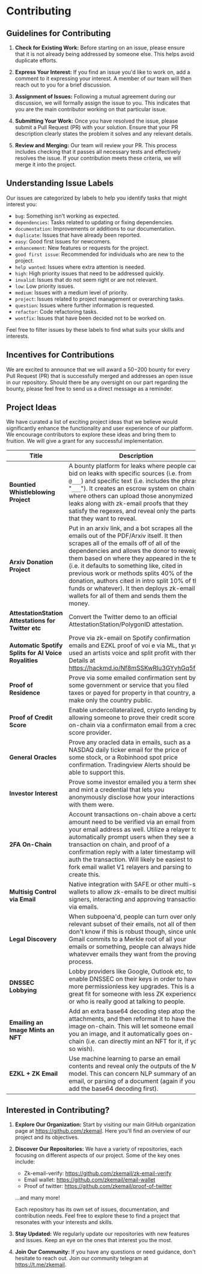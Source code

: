 # Contributing 

## Guidelines for Contributing 

1. **Check for Existing Work:** Before starting on an issue, please ensure that it is not already being addressed by someone else. This helps avoid duplicate efforts.

2. **Express Your Interest:** If you find an issue you'd like to work on, add a comment to it expressing your interest. A member of our team will then reach out to you for a brief discussion.

3. **Assignment of Issues:** Following a mutual agreement during our discussion, we will formally assign the issue to you. This indicates that you are the main contributor working on that particular issue.

4. **Submitting Your Work:** Once you have resolved the issue, please submit a Pull Request (PR) with your solution. Ensure that your PR description clearly states the problem it solves and any relevant details.

5. **Review and Merging:** Our team will review your PR. This process includes checking that it passes all necessary tests and effectively resolves the issue. If your contribution meets these criteria, we will merge it into the project.

## Understanding Issue Labels

Our issues are categorized by labels to help you identify tasks that might interest you:

- `bug`: Something isn't working as expected.
- `dependencies`: Tasks related to updating or fixing dependencies.
- `documentation`: Improvements or additions to our documentation.
- `duplicate`: Issues that have already been reported.
- `easy`: Good first issues for newcomers.
- `enhancement`: New features or requests for the project.
- `good first issue`: Recommended for individuals who are new to the project.
- `help wanted`: Issues where extra attention is needed.
- `high`: High priority issues that need to be addressed quickly.
- `invalid`: Issues that do not seem right or are not relevant.
- `low`: Low priority issues.
- `medium`: Issues with a medium level of priority.
- `project`: Issues related to project management or overarching tasks.
- `question`: Issues where further information is requested.
- `refactor`: Code refactoring tasks.
- `wontfix`: Issues that have been decided not to be worked on.

Feel free to filter issues by these labels to find what suits your skills and interests.

## Incentives for Contributions
We are excited to announce that we will award a $50-$200 bounty for every Pull Request (PR) that is successfully merged and addresses an open issue in our repository. Should there be any oversight on our part regarding the bounty, please feel free to send us a direct message as a reminder.

## Project Ideas
We have curated a list of exciting project ideas that we believe would significantly enhance the functionality and user experience of our platform. We encourage contributors to explore these ideas and bring them to fruition. We will give a grant for any successful implementation.


| Title | Description |
|-------|-------------|
| **Bountied Whistleblowing Project** | A bounty platform for leaks where people can bid on leaks with specific sources (i.e. from `@___`) and specific text (i.e. includes the phrase "`___`"). It creates an escrow system on chain where others can upload those anonymized leaks along with zk-email proofs that they satisfy the regexes, and reveal only the parts that they want to reveal. |
| **Arxiv Donation Project** | Put in an arxiv link, and a bot scrapes all the emails out of the PDF/Arxiv itself. It then scrapes all of the emails off of all of the dependencies and allows the donor to reweight them based on where they appeared in the text (i.e. it defaults to something like, cited in previous work or methods splits 40% of the donation, authors cited in intro split 10% of the funds or whatever). It then deploys zk-email wallets for all of them and sends them the money. |
| **AttestationStation Attestations for Twitter etc** | Convert the Twitter demo to an official AttestationStation/PolygonID attestation. |
| **Automatic Spotify Splits for AI Voice Royalities** | Prove via zk-email on Spotify confirmation emails and EZKL proof of voi e via ML, that you used an artists voice and split profit with them. Details at https://hackmd.io/Nf8mSSKwRIu3GYyhGq5f9A |
| **Proof of Residence** | Prove via some emailed confirmation sent by some government or service that you filed taxes or payed for property in that country, and make only the country public. |
| **Proof of Credit Score** | Enable undercollateralized, crypto lending by allowing someone to prove their credit score on-chain via a confirmaton email from a credit score provider. |
| **General Oracles** | Prove any oracled data in emails, such as a NASDAQ daily ticker email for the price of some stock, or a Robinhood spot price confirmation. Tradingview Alerts should be able to support this. |
| **Investor Interest** | Prove some investor emailed you a term sheet, and mint a credential that lets you anonymously disclose how your interactions with them were. |
| **2FA On-Chain** | Account transactions on-chain above a certain amount need to be verified via an email from your email address as well. Utilize a relayer to automatically prompt users when they see a transaction on chain, and proof of a confirmation reply with a later timestamp will auth the transaction. Will likely be easiest to fork email wallet V1 relayers and parsing to create this. |
| **Multisig Control via Email** | Native integration with SAFE or other multi-sig wallets to allow zk-emails to be direct multisig signers, interacting and approving transactions via emails. |
| **Legal Discovery** | When subpoena'd, people can turn over only a relevant subset of their emails, not all of them. I don't know if this is robust though, since unless Gmail commits to a Merkle root of all your emails or something, people can always hide whatevver emails they want from the proving process. |
| **DNSSEC Lobbying** | Lobby providers like Google, Outlook etc, to enable DNSSEC on their keys in order to have more permissionless key upgrades. This is a great fit for someone with less ZK experience or who is really good at talking to people. |
| **Emailing an Image Mints an NFT** | Add an extra base64 decoding step atop the attachments, and then reformat it to have the image on-chain. This will let someone email you an image, and it automatically goes on-chain (i.e. can directly mint an NFT for it, if you so wish). |
| **EZKL + ZK Email** | Use machine learning to parse an email contents and reveal only the outputs of the ML model. This can concern NLP summary of an email, or parsing of a document (again if you add the base64 decoding first). |


## Interested in Contributing?

1. **Explore Our Organization:** Start by visiting our main GitHub organization page at https://github.com/zkemail. Here you'll find an overview of our project and its objectives.

2. **Discover Our Repositories:** We have a variety of repositories, each focusing on different aspects of our project. Some of the key ones include:
   - Zk-email-verify: https://github.com/zkemail/zk-email-verify
   - Email wallet: https://github.com/zkemail/email-wallet
   - Proof of twitter: https://github.com/zkemail/proof-of-twitter
  
   ...and many more!

   Each repository has its own set of issues, documentation, and contribution needs. Feel free to explore these to find a project that resonates with your interests and skills.

3. **Stay Updated:** We regularly update our repositories with new features and issues. Keep an eye on the ones that interest you the most.

4. **Join Our Community:** If you have any questions or need guidance, don't hesitate to reach out. Join our community telegram at https://t.me/zkemail. 

